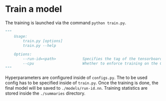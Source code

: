 # Train a model

The training is launched via the command `python train.py`.

```python
"""
    Usage:
        train.py [options]
        train.py --help

    Options:
        --run-id=<path>            Specifies the tag of the tensorboard summaries and the model's filename [default: run].
        --cpu                      Whether to enforce training on the CPU, otherwwise an available GPU will be used. [default: False].
"""
```

Hyperparameters are configured inside of `configs.py`. The to be used config has to be specified inside of `train.py`. Once the training is done, the final model will be saved to `./models/run-id.nn`. Training statistics are stored inside the `./summaries` directory.